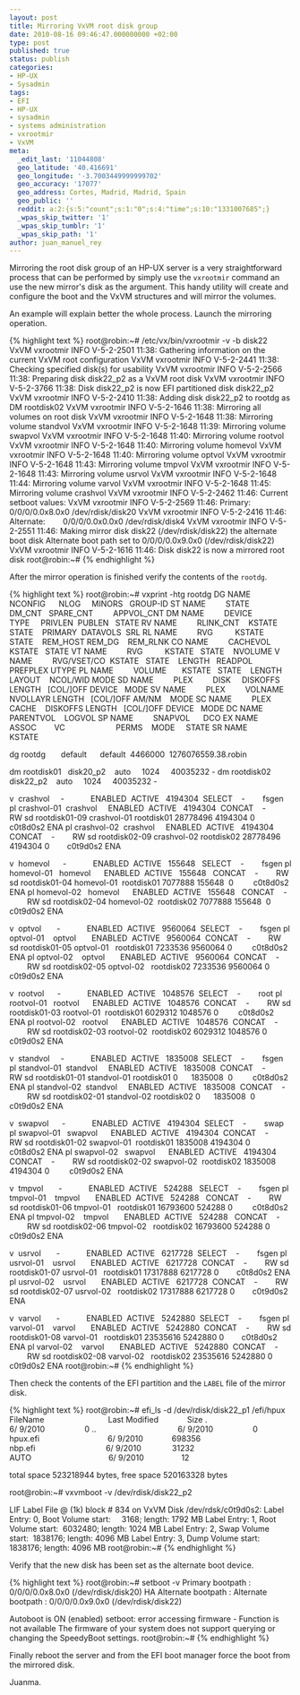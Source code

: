 ```yaml
---
layout: post
title: Mirroring VxVM root disk group
date: 2010-08-16 09:46:47.000000000 +02:00
type: post
published: true
status: publish
categories:
- HP-UX
- Sysadmin
tags:
- EFI
- HP-UX
- sysadmin
- systems administration
- vxrootmir
- VxVM
meta:
  _edit_last: '11044808'
  geo_latitude: '40.416691'
  geo_longitude: '-3.7003449999999702'
  geo_accuracy: '17077'
  geo_address: Cortes, Madrid, Madrid, Spain
  geo_public: ''
  reddit: a:2:{s:5:"count";s:1:"0";s:4:"time";s:10:"1331007685";}
  _wpas_skip_twitter: '1'
  _wpas_skip_tumblr: '1'
  _wpas_skip_path: '1'
author: juan_manuel_rey
---
```


Mirroring the root disk group of an HP-UX server is a very straightforward process that can be performed by simply use the `vxrootmir` command an use the new mirror's disk as the argument. This handy utility will create and configure the boot and the VxVM structures and will mirror the volumes.

An example will explain better the whole process. Launch the mirroring operation.

{% highlight text %}
root@robin:~# /etc/vx/bin/vxrootmir -v -b disk22
VxVM vxrootmir INFO V-5-2-2501 11:38: Gathering information on the current VxVM root configuration
VxVM vxrootmir INFO V-5-2-2441 11:38: Checking specified disk(s) for usability
VxVM vxrootmir INFO V-5-2-2566 11:38: Preparing disk disk22_p2 as a VxVM root disk
VxVM vxrootmir INFO V-5-2-3766 11:38: Disk disk22_p2 is now EFI partitioned disk disk22_p2
VxVM vxrootmir INFO V-5-2-2410 11:38: Adding disk disk22_p2 to rootdg as DM rootdisk02
VxVM vxrootmir INFO V-5-2-1646 11:38: Mirroring all volumes on root disk
VxVM vxrootmir INFO V-5-2-1648 11:38: Mirroring volume standvol
VxVM vxrootmir INFO V-5-2-1648 11:39: Mirroring volume swapvol
VxVM vxrootmir INFO V-5-2-1648 11:40: Mirroring volume rootvol
VxVM vxrootmir INFO V-5-2-1648 11:40: Mirroring volume homevol
VxVM vxrootmir INFO V-5-2-1648 11:40: Mirroring volume optvol
VxVM vxrootmir INFO V-5-2-1648 11:43: Mirroring volume tmpvol
VxVM vxrootmir INFO V-5-2-1648 11:43: Mirroring volume usrvol
VxVM vxrootmir INFO V-5-2-1648 11:44: Mirroring volume varvol
VxVM vxrootmir INFO V-5-2-1648 11:45: Mirroring volume crashvol
VxVM vxrootmir INFO V-5-2-2462 11:46: Current setboot values:
VxVM vxrootmir INFO V-5-2-2569 11:46: Primary:  0/0/0/0.0x8.0x0 /dev/rdisk/disk20
VxVM vxrootmir INFO V-5-2-2416 11:46: Alternate:        0/0/0/0.0x0.0x0 /dev/rdisk/disk4
VxVM vxrootmir INFO V-5-2-2551 11:46: Making mirror disk disk22 (/dev/rdisk/disk22) the alternate boot disk
Alternate boot path set to 0/0/0/0.0x9.0x0 (/dev/rdisk/disk22)
VxVM vxrootmir INFO V-5-2-1616 11:46: Disk disk22 is now a mirrored root disk
root@robin:~#
{% endhighlight %}

After the mirror operation is finished verify the contents of the `rootdg`.

{% highlight text %}
root@robin:~# vxprint -htg rootdg
DG NAME         NCONFIG      NLOG     MINORS   GROUP-ID
ST NAME         STATE        DM_CNT   SPARE_CNT         APPVOL_CNT
DM NAME         DEVICE       TYPE     PRIVLEN  PUBLEN   STATE
RV NAME         RLINK_CNT    KSTATE   STATE    PRIMARY  DATAVOLS  SRL
RL NAME         RVG          KSTATE   STATE    REM_HOST REM_DG    REM_RLNK
CO NAME         CACHEVOL     KSTATE   STATE
VT NAME         RVG          KSTATE   STATE    NVOLUME
V  NAME         RVG/VSET/CO  KSTATE   STATE    LENGTH   READPOL   PREFPLEX UTYPE
PL NAME         VOLUME       KSTATE   STATE    LENGTH   LAYOUT    NCOL/WID MODE
SD NAME         PLEX         DISK     DISKOFFS LENGTH   [COL/]OFF DEVICE   MODE
SV NAME         PLEX         VOLNAME  NVOLLAYR LENGTH   [COL/]OFF AM/NM    MODE
SC NAME         PLEX         CACHE    DISKOFFS LENGTH   [COL/]OFF DEVICE   MODE
DC NAME         PARENTVOL    LOGVOL
SP NAME         SNAPVOL      DCO
EX NAME         ASSOC        VC                       PERMS    MODE     STATE
SR NAME         KSTATE

dg rootdg       default      default  4466000  1276076559.38.robin

dm rootdisk01   disk20_p2    auto     1024     40035232 -
dm rootdisk02   disk22_p2    auto     1024     40035232 -

v  crashvol     -            ENABLED  ACTIVE   4194304  SELECT    -        fsgen
pl crashvol-01  crashvol     ENABLED  ACTIVE   4194304  CONCAT    -        RW
sd rootdisk01-09 crashvol-01 rootdisk01 28778496 4194304 0        c0t8d0s2 ENA
pl crashvol-02  crashvol     ENABLED  ACTIVE   4194304  CONCAT    -        RW
sd rootdisk02-09 crashvol-02 rootdisk02 28778496 4194304 0        c0t9d0s2 ENA

v  homevol      -            ENABLED  ACTIVE   155648   SELECT    -        fsgen
pl homevol-01   homevol      ENABLED  ACTIVE   155648   CONCAT    -        RW
sd rootdisk01-04 homevol-01  rootdisk01 7077888 155648  0         c0t8d0s2 ENA
pl homevol-02   homevol      ENABLED  ACTIVE   155648   CONCAT    -        RW
sd rootdisk02-04 homevol-02  rootdisk02 7077888 155648  0         c0t9d0s2 ENA

v  optvol       -            ENABLED  ACTIVE   9560064  SELECT    -        fsgen
pl optvol-01    optvol       ENABLED  ACTIVE   9560064  CONCAT    -        RW
sd rootdisk01-05 optvol-01   rootdisk01 7233536 9560064 0         c0t8d0s2 ENA
pl optvol-02    optvol       ENABLED  ACTIVE   9560064  CONCAT    -        RW
sd rootdisk02-05 optvol-02   rootdisk02 7233536 9560064 0         c0t9d0s2 ENA

v  rootvol      -            ENABLED  ACTIVE   1048576  SELECT    -        root
pl rootvol-01   rootvol      ENABLED  ACTIVE   1048576  CONCAT    -        RW
sd rootdisk01-03 rootvol-01  rootdisk01 6029312 1048576 0         c0t8d0s2 ENA
pl rootvol-02   rootvol      ENABLED  ACTIVE   1048576  CONCAT    -        RW
sd rootdisk02-03 rootvol-02  rootdisk02 6029312 1048576 0         c0t9d0s2 ENA

v  standvol     -            ENABLED  ACTIVE   1835008  SELECT    -        fsgen
pl standvol-01  standvol     ENABLED  ACTIVE   1835008  CONCAT    -        RW
sd rootdisk01-01 standvol-01 rootdisk01 0      1835008  0         c0t8d0s2 ENA
pl standvol-02  standvol     ENABLED  ACTIVE   1835008  CONCAT    -        RW
sd rootdisk02-01 standvol-02 rootdisk02 0      1835008  0         c0t9d0s2 ENA

v  swapvol      -            ENABLED  ACTIVE   4194304  SELECT    -        swap
pl swapvol-01   swapvol      ENABLED  ACTIVE   4194304  CONCAT    -        RW
sd rootdisk01-02 swapvol-01  rootdisk01 1835008 4194304 0         c0t8d0s2 ENA
pl swapvol-02   swapvol      ENABLED  ACTIVE   4194304  CONCAT    -        RW
sd rootdisk02-02 swapvol-02  rootdisk02 1835008 4194304 0         c0t9d0s2 ENA

v  tmpvol       -            ENABLED  ACTIVE   524288   SELECT    -        fsgen
pl tmpvol-01    tmpvol       ENABLED  ACTIVE   524288   CONCAT    -        RW
sd rootdisk01-06 tmpvol-01   rootdisk01 16793600 524288 0         c0t8d0s2 ENA
pl tmpvol-02    tmpvol       ENABLED  ACTIVE   524288   CONCAT    -        RW
sd rootdisk02-06 tmpvol-02   rootdisk02 16793600 524288 0         c0t9d0s2 ENA

v  usrvol       -            ENABLED  ACTIVE   6217728  SELECT    -        fsgen
pl usrvol-01    usrvol       ENABLED  ACTIVE   6217728  CONCAT    -        RW
sd rootdisk01-07 usrvol-01   rootdisk01 17317888 6217728 0        c0t8d0s2 ENA
pl usrvol-02    usrvol       ENABLED  ACTIVE   6217728  CONCAT    -        RW
sd rootdisk02-07 usrvol-02   rootdisk02 17317888 6217728 0        c0t9d0s2 ENA

v  varvol       -            ENABLED  ACTIVE   5242880  SELECT    -        fsgen
pl varvol-01    varvol       ENABLED  ACTIVE   5242880  CONCAT    -        RW
sd rootdisk01-08 varvol-01   rootdisk01 23535616 5242880 0        c0t8d0s2 ENA
pl varvol-02    varvol       ENABLED  ACTIVE   5242880  CONCAT    -        RW
sd rootdisk02-08 varvol-02   rootdisk02 23535616 5242880 0        c0t9d0s2 ENA
root@robin:~#
{% endhighlight %}

Then check the contents of the EFI partition and the `LABEL` file of the mirror disk.

{% highlight text %}
root@robin:~# efi_ls -d /dev/rdisk/disk22_p1 /efi/hpux
FileName                             Last Modified             Size
.                                      6/ 9/2010                  0
..                                     6/ 9/2010                  0
hpux.efi                               6/ 9/2010             698356
nbp.efi                                6/ 9/2010              31232
AUTO                                   6/ 9/2010                 12

total space 523218944 bytes, free space 520163328 bytes

root@robin:~# vxvmboot -v /dev/rdisk/disk22_p2

LIF Label File @ (1k) block # 834 on VxVM Disk /dev/rdsk/c0t9d0s2:
Label Entry: 0, Boot Volume start:     3168; length: 1792 MB
Label Entry: 1, Root Volume start:  6032480; length: 1024 MB
Label Entry: 2, Swap Volume start:  1838176; length: 4096 MB
Label Entry: 3, Dump Volume start:  1838176; length: 4096 MB
root@robin:~#
{% endhighlight %}

Verify that the new disk has been set as the alternate boot device.

{% highlight text %}
root@robin:~# setboot -v
Primary bootpath : 0/0/0/0.0x8.0x0 (/dev/rdisk/disk20)
HA Alternate bootpath :
Alternate bootpath : 0/0/0/0.0x9.0x0 (/dev/rdisk/disk22)

Autoboot is ON (enabled)
setboot: error accessing firmware - Function is not available
The firmware of your system does not support querying or changing the SpeedyBoot
settings.
root@robin:~#
{% endhighlight %}

Finally reboot the server and from the EFI boot manager force the boot from the mirrored disk.

Juanma.
